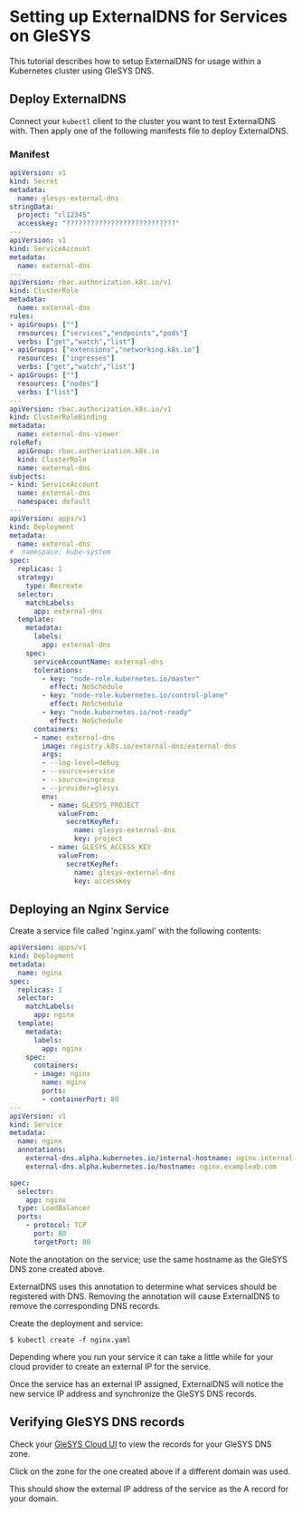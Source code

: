 # Setting up ExternalDNS for Services on GleSYS

This tutorial describes how to setup ExternalDNS for usage within a Kubernetes cluster using GleSYS DNS.

## Deploy ExternalDNS

Connect your `kubectl` client to the cluster you want to test ExternalDNS with.
Then apply one of the following manifests file to deploy ExternalDNS.

### Manifest
```yaml
apiVersion: v1
kind: Secret
metadata:
  name: glesys-external-dns
stringData:
  project: "cl12345"
  accesskey: "???????????????????????????"
---
apiVersion: v1
kind: ServiceAccount
metadata:
  name: external-dns
---
apiVersion: rbac.authorization.k8s.io/v1
kind: ClusterRole
metadata:
  name: external-dns
rules:
- apiGroups: [""]
  resources: ["services","endpoints","pods"]
  verbs: ["get","watch","list"]
- apiGroups: ["extensions","networking.k8s.io"]
  resources: ["ingresses"] 
  verbs: ["get","watch","list"]
- apiGroups: [""]
  resources: ["nodes"]
  verbs: ["list"]
---
apiVersion: rbac.authorization.k8s.io/v1
kind: ClusterRoleBinding
metadata:
  name: external-dns-viewer
roleRef:
  apiGroup: rbac.authorization.k8s.io
  kind: ClusterRole
  name: external-dns
subjects:
- kind: ServiceAccount
  name: external-dns
  namespace: default
---
apiVersion: apps/v1
kind: Deployment
metadata:
  name: external-dns
#  namespace: kube-system
spec:
  replicas: 1
  strategy:
    type: Recreate
  selector:
    matchLabels:
      app: external-dns
  template:
    metadata:
      labels:
        app: external-dns
    spec:
      serviceAccountName: external-dns
      tolerations:
        - key: "node-role.kubernetes.io/master"
          effect: NoSchedule
        - key: "node-role.kubernetes.io/control-plane"
          effect: NoSchedule
        - key: "node.kubernetes.io/not-ready"
          effect: NoSchedule
      containers:
      - name: external-dns
        image: registry.k8s.io/external-dns/external-dns
        args:
        - --log-level=debug
        - --source=service
        - --source=ingress
        - --provider=glesys
        env:
          - name: GLESYS_PROJECT
            valueFrom:
              secretKeyRef:
                name: glesys-external-dns
                key: project
          - name: GLESYS_ACCESS_KEY
            valueFrom:
              secretKeyRef:
                name: glesys-external-dns
                key: accesskey


```


## Deploying an Nginx Service

Create a service file called 'nginx.yaml' with the following contents:

```yaml
apiVersion: apps/v1
kind: Deployment
metadata:
  name: nginx
spec:
  replicas: 1
  selector:
    matchLabels:
      app: nginx
  template:
    metadata:
      labels:
        app: nginx
    spec:
      containers:
      - image: nginx
        name: nginx
        ports:
        - containerPort: 80
---
apiVersion: v1
kind: Service
metadata:
  name: nginx
  annotations:
    external-dns.alpha.kubernetes.io/internal-hostname: nginx.internal.exampleab.com
    external-dns.alpha.kubernetes.io/hostname: nginx.exampleab.com

spec:
  selector:
    app: nginx
  type: LoadBalancer
  ports:
    - protocol: TCP
      port: 80
      targetPort: 80
```

Note the annotation on the service; use the same hostname as the GleSYS DNS zone created above.

ExternalDNS uses this annotation to determine what services should be registered with DNS. Removing the annotation will cause ExternalDNS to remove the corresponding DNS records.

Create the deployment and service:

```console
$ kubectl create -f nginx.yaml
```

Depending where you run your service it can take a little while for your cloud provider to create an external IP for the service.

Once the service has an external IP assigned, ExternalDNS will notice the new service IP address and synchronize the GleSYS DNS records.

## Verifying GleSYS DNS records

Check your [GleSYS Cloud UI](https://cloud.glesys.com/) to view the records for your GleSYS DNS zone.

Click on the zone for the one created above if a different domain was used.

This should show the external IP address of the service as the A record for your domain.
